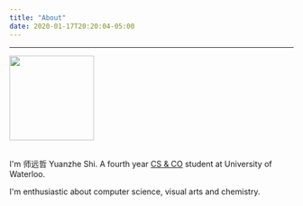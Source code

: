 ```yaml
---
title: "About"
date: 2020-01-17T20:20:04-05:00
---
```

---


<img src="/me.png" width="150">

\
I'm 师远哲 Yuanzhe Shi. A fourth year [CS & CO](https://uwaterloo.ca/future-students/programs/business-administration-computer-science-double-degree) student at University of Waterloo. 

I'm enthusiastic about computer science, visual arts and chemistry.
